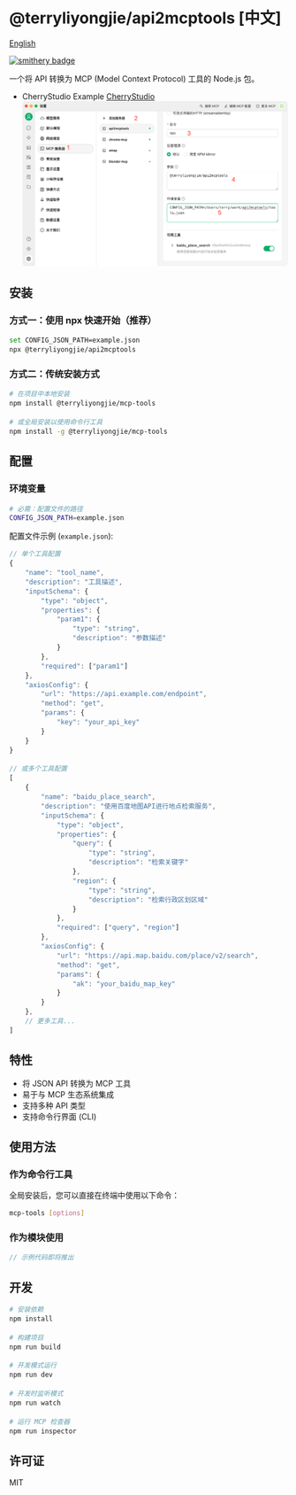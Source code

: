 # @terryliyongjie/api2mcptools [中文]

[English](./README.md)

[![smithery badge](https://smithery.ai/badge/@JayLi52/api2mcptools)](https://smithery.ai/server/@JayLi52/api2mcptools)

一个将 API 转换为 MCP (Model Context Protocol) 工具的 Node.js 包。

- CherryStudio Example [CherryStudio](https://cherry-ai.com/)
![CherryStudio Example Configuration](./example.jpg)

## 安装

### 方式一：使用 npx 快速开始（推荐）
```bash
set CONFIG_JSON_PATH=example.json
npx @terryliyongjie/api2mcptools
```

### 方式二：传统安装方式
```bash
# 在项目中本地安装
npm install @terryliyongjie/mcp-tools

# 或全局安装以使用命令行工具
npm install -g @terryliyongjie/mcp-tools
```

## 配置

### 环境变量

```bash
# 必需：配置文件的路径
CONFIG_JSON_PATH=example.json
```

配置文件示例 (`example.json`):
```js
// 单个工具配置
{
    "name": "tool_name",
    "description": "工具描述",
    "inputSchema": {
        "type": "object",
        "properties": {
            "param1": {
                "type": "string",
                "description": "参数描述"
            }
        },
        "required": ["param1"]
    },
    "axiosConfig": {
        "url": "https://api.example.com/endpoint",
        "method": "get",
        "params": {
            "key": "your_api_key"
        }
    }
}

// 或多个工具配置
[
    {
        "name": "baidu_place_search",
        "description": "使用百度地图API进行地点检索服务",
        "inputSchema": {
            "type": "object",
            "properties": {
                "query": {
                    "type": "string",
                    "description": "检索关键字"
                },
                "region": {
                    "type": "string",
                    "description": "检索行政区划区域"
                }
            },
            "required": ["query", "region"]
        },
        "axiosConfig": {
            "url": "https://api.map.baidu.com/place/v2/search",
            "method": "get",
            "params": {
                "ak": "your_baidu_map_key"
            }
        }
    },
    // 更多工具...
]
```

## 特性

- 将 JSON API 转换为 MCP 工具
- 易于与 MCP 生态系统集成
- 支持多种 API 类型
- 支持命令行界面 (CLI)

## 使用方法

### 作为命令行工具
全局安装后，您可以直接在终端中使用以下命令：

```bash
mcp-tools [options]
```

### 作为模块使用
```typescript
// 示例代码即将推出
```

## 开发

```bash
# 安装依赖
npm install

# 构建项目
npm run build

# 开发模式运行
npm run dev

# 开发时监听模式
npm run watch

# 运行 MCP 检查器
npm run inspector
```

## 许可证

MIT 